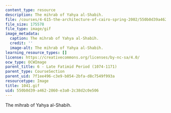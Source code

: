 ```yaml
---
content_type: resource
description: The mihrab of Yahya al-Shabih.
file: /courses/4-615-the-architecture-of-cairo-spring-2002/550b0d39a4622860e3a02c38d2c0e506_1041.gif
file_size: 175578
file_type: image/gif
image_metadata:
  caption: The mihrab of Yahya al-Shabih.
  credit: ''
  image-alt: The mihrab of Yahya al-Shabih.
learning_resource_types: []
license: https://creativecommons.org/licenses/by-nc-sa/4.0/
ocw_type: OCWImage
parent_title: 6 - Late Fatimid Period (1074-1171)
parent_type: CourseSection
parent_uid: 7f1ee496-c3e9-b054-2bfa-d8c7549f993a
resourcetype: Image
title: 1041.gif
uid: 550b0d39-a462-2860-e3a0-2c38d2c0e506
---
```

The mihrab of Yahya al-Shabih.